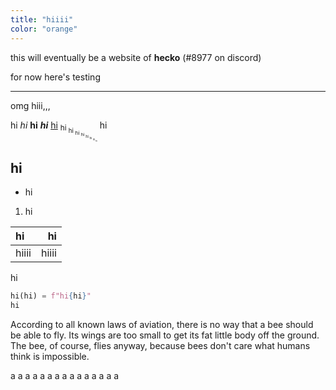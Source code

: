 ```yaml
---
title: "hiiii"
color: "orange"
---
```


this will eventually be a website of **hecko** (#8977 on discord)

for now here's testing

---

omg hiii,,,

hi *hi* **hi** ***hi*** [hi](/a/b) <sub>hi <sub>hi <sub>hi <sub>hi <sub>hi <sub>hi <sub>hi <sub>hi</sub></sub></sub></sub></sub></sub></sub></sub>
hi

## hi

- hi

1. hi

| hi | hi |
| :- | -: |
| hiiii | hiiii |

hi

```python
hi(hi) = f"hi{hi}"
hi
```

According to all known laws of aviation, there is no way that a bee should be able to fly. Its wings are too small to get its fat little body off the ground. The bee, of course, flies anyway, because bees don't care what humans think is impossible.

a
a
a
a
a
a
a
a
a
a
a
a
a
a
a